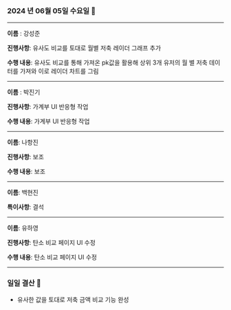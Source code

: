 ### 2024 년 06월 05일 수요일 📆

---

**이름** : 강성준

**진행사항**: 유사도 비교를 토대로 월별 저축 레이더 그래프 추가

**수행 내용**: 유사도 비교를 통해 가져온 pk값을 활용해 상위 3개 유저의 월 별 저축 데이터를 가져와 이로 레이더 차트를 그림

---

**이름** : 박진기

**진행사항**: 가계부 UI 반응형 작업

**수행 내용**: 가계부 UI 반응형 작업 

---

**이름**: 나항진

**진행사항**: 보조

**수행 내용**: 보조

---

**이름**: 백현진

**특이사항**: 결석

---

**이름**: 유하영

**진행사항**: 탄소 비교 페이지 UI 수정  

**수행 내용**:  탄소 비교 페이지 UI 수정

---

### 일일 결산 📝
- 유사한 값을 토대로 저축 금액 비교 기능 완성